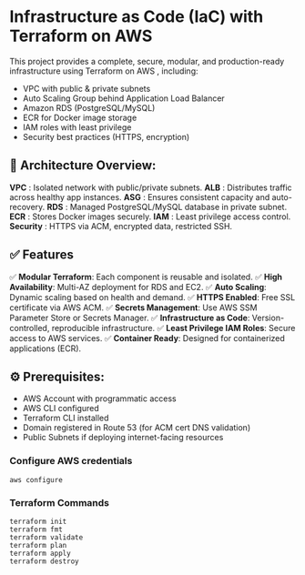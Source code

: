 # Infrastructure as Code (IaC) with Terraform on AWS
This project provides a complete, secure, modular, and production-ready infrastructure using Terraform on AWS , including:
- VPC with public & private subnets
- Auto Scaling Group behind Application Load Balancer
- Amazon RDS (PostgreSQL/MySQL)
- ECR for Docker image storage
- IAM roles with least privilege
- Security best practices (HTTPS, encryption)

## 🧱 Architecture Overview:
**VPC** : Isolated network with public/private subnets.
**ALB** : Distributes traffic across healthy app instances.
**ASG** : Ensures consistent capacity and auto-recovery.
**RDS** : Managed PostgreSQL/MySQL database in private subnet.
**ECR** : Stores Docker images securely.
**IAM** : Least privilege access control.
**Security** : HTTPS via ACM, encrypted data, restricted SSH.

## ✅ Features
✅ **Modular Terraform**: Each component is reusable and isolated.
✅ **High Availability**: Multi-AZ deployment for RDS and EC2.
✅ **Auto Scaling**: Dynamic scaling based on health and demand.
✅ **HTTPS Enabled**: Free SSL certificate via AWS ACM.
✅ **Secrets Management**: Use AWS SSM Parameter Store or Secrets Manager.
✅ **Infrastructure as Code**: Version-controlled, reproducible infrastructure.
✅ **Least Privilege IAM Roles**: Secure access to AWS services.
✅ **Container Ready**: Designed for containerized applications (ECR).

## ⚙️ Prerequisites:
- AWS Account with programmatic access
- AWS CLI configured
- Terraform CLI installed
- Domain registered in Route 53 (for ACM cert DNS validation)
- Public Subnets if deploying internet-facing resources

### Configure AWS credentials
```
aws configure
```
### Terraform Commands
```
terraform init
terraform fmt
terraform validate
terraform plan
terraform apply
terraform destroy
```